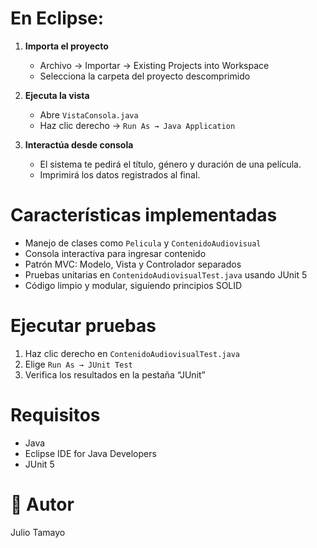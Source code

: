 
# En Eclipse:
1. **Importa el proyecto**
   - Archivo → Importar → Existing Projects into Workspace
   - Selecciona la carpeta del proyecto descomprimido

2. **Ejecuta la vista**
   - Abre `VistaConsola.java`
   - Haz clic derecho → `Run As → Java Application`

3. **Interactúa desde consola**
   - El sistema te pedirá el título, género y duración de una película.
   - Imprimirá los datos registrados al final.

# Características implementadas

- Manejo de clases como `Pelicula` y `ContenidoAudiovisual`
- Consola interactiva para ingresar contenido
- Patrón MVC: Modelo, Vista y Controlador separados
- Pruebas unitarias en `ContenidoAudiovisualTest.java` usando JUnit 5
- Código limpio y modular, siguiendo principios SOLID

#  Ejecutar pruebas

1. Haz clic derecho en `ContenidoAudiovisualTest.java`
2. Elige `Run As → JUnit Test`
3. Verifica los resultados en la pestaña “JUnit”

# Requisitos

- Java 
- Eclipse IDE for Java Developers
- JUnit 5 


# 🧠 Autor

Julio Tamayo
